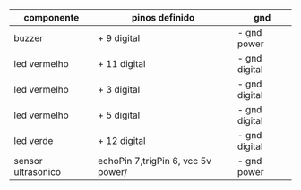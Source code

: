 | componente         | pinos definido                     | gnd           |
|--------------------|------------------------------------|---------------|
| buzzer             | + 9 digital                        | - gnd power   |     |
| led vermelho       | + 11 digital                       | - gnd digital |               |
| led vermelho       | + 3 digital                        | - gnd digital |               |
| led vermelho       | + 5 digital                        | - gnd digital |               |
| led verde          | + 12 digital                       | - gnd digital |               |
| sensor ultrasonico | echoPin 7,trigPin 6, vcc 5v power/ | - gnd power   |               | 

